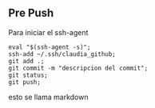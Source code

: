 ## Pre Push
Para iniciar el ssh-agent 

```
eval "$(ssh-agent -s)";
ssh-add ~/.ssh/claudia_github;
git add .;
git commit -m "descripcion del commit";
git status;
git push;
```

esto se llama markdown